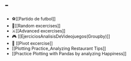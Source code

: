 # -

- ⚽[[Partido de futbol]]
- 🎲[[Random excercises]]
- ⚔️[[Advanced excercises]]
- 🎮 [[EjerciciosAnalisisDeVideojuegos(Groupby)]]
- 🔭 [[Pivot excercise]]
- [[Plotting Practice_Analyzing Restaurant Tips]]
- [[Practice Plotting with Pandas by analyzing Happiness]]

